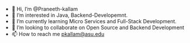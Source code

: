 - 👋 Hi, I’m @Praneeth-kallam
- 👀 I’m interested in Java, Backend-Developemnt.
- 🌱 I’m currently learning Micro Services and Full-Stack Development.
- 💞️ I’m looking to collaborate on Open Source and Backend Development
- 📫 How to reach me pkallam@asu.edu

<!---
Praneeth-kallam/Praneeth-kallam is a ✨ special ✨ repository because its `README.md` (this file) appears on your GitHub profile.
You can click the Preview link to take a look at your changes.
--->
